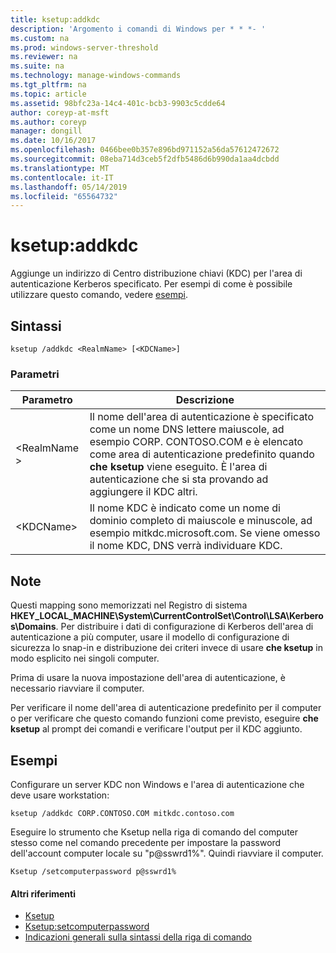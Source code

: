```yaml
---
title: ksetup:addkdc
description: 'Argomento i comandi di Windows per * * *- '
ms.custom: na
ms.prod: windows-server-threshold
ms.reviewer: na
ms.suite: na
ms.technology: manage-windows-commands
ms.tgt_pltfrm: na
ms.topic: article
ms.assetid: 98bfc23a-14c4-401c-bcb3-9903c5cdde64
author: coreyp-at-msft
ms.author: coreyp
manager: dongill
ms.date: 10/16/2017
ms.openlocfilehash: 0466bee0b357e896bd971152a56da57612472672
ms.sourcegitcommit: 08eba714d3ceb5f2dfb5486d6b990da1aa4dcbdd
ms.translationtype: MT
ms.contentlocale: it-IT
ms.lasthandoff: 05/14/2019
ms.locfileid: "65564732"
---
```

# <a name="ksetupaddkdc"></a>ksetup:addkdc



Aggiunge un indirizzo di Centro distribuzione chiavi (KDC) per l'area di autenticazione Kerberos specificato. Per esempi di come è possibile utilizzare questo comando, vedere [esempi](#BKMK_Examples).

## <a name="syntax"></a>Sintassi

```
ksetup /addkdc <RealmName> [<KDCName>] 
```

### <a name="parameters"></a>Parametri

|Parametro|Descrizione|
|---------|-----------|
|\<RealmName >|Il nome dell'area di autenticazione è specificato come un nome DNS lettere maiuscole, ad esempio CORP. CONTOSO.COM e è elencato come area di autenticazione predefinito quando **che ksetup** viene eseguito. È l'area di autenticazione che si sta provando ad aggiungere il KDC altri.|
|\<KDCName>|Il nome KDC è indicato come un nome di dominio completo di maiuscole e minuscole, ad esempio mitkdc.microsoft.com. Se viene omesso il nome KDC, DNS verrà individuare KDC.|

## <a name="remarks"></a>Note

Questi mapping sono memorizzati nel Registro di sistema **HKEY_LOCAL_MACHINE\System\CurrentControlSet\Control\LSA\Kerberos\Domains**. Per distribuire i dati di configurazione di Kerberos dell'area di autenticazione a più computer, usare il modello di configurazione di sicurezza lo snap-in e distribuzione dei criteri invece di usare **che ksetup** in modo esplicito nei singoli computer.

Prima di usare la nuova impostazione dell'area di autenticazione, è necessario riavviare il computer.

Per verificare il nome dell'area di autenticazione predefinito per il computer o per verificare che questo comando funzioni come previsto, eseguire **che ksetup** al prompt dei comandi e verificare l'output per il KDC aggiunto.

## <a name="BKMK_Examples"></a>Esempi

Configurare un server KDC non Windows e l'area di autenticazione che deve usare workstation:
```
ksetup /addkdc CORP.CONTOSO.COM mitkdc.contoso.com
```
Eseguire lo strumento che Ksetup nella riga di comando del computer stesso come nel comando precedente per impostare la password dell'account computer locale su "p@sswrd1%". Quindi riavviare il computer.
```
Ksetup /setcomputerpassword p@sswrd1%
```

#### <a name="additional-references"></a>Altri riferimenti

-   [Ksetup](ksetup.md)
-   [Ksetup:setcomputerpassword](ksetup-setcomputerpassword.md)
-   [Indicazioni generali sulla sintassi della riga di comando](command-line-syntax-key.md)